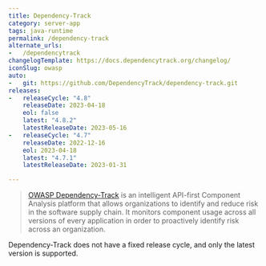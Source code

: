 ```yaml
---
title: Dependency-Track
category: server-app
tags: java-runtime
permalink: /dependency-track
alternate_urls:
-   /dependencytrack
changelogTemplate: https://docs.dependencytrack.org/changelog/
iconSlug: owasp
auto:
-   git: https://github.com/DependencyTrack/dependency-track.git
releases:
-   releaseCycle: "4.8"
    releaseDate: 2023-04-18
    eol: false
    latest: "4.8.2"
    latestReleaseDate: 2023-05-16
-   releaseCycle: "4.7"
    releaseDate: 2022-12-16
    eol: 2023-04-18
    latest: "4.7.1"
    latestReleaseDate: 2023-01-31

---
```


> [OWASP Dependency-Track](https://dependencytrack.org/) is an intelligent API-first Component Analysis platform
> that allows organizations to identify and reduce risk in the software supply chain.
> It monitors component usage across all versions of every application
> in order to proactively identify risk across an organization.

Dependency-Track does not have a fixed release cycle, and only the latest version is supported.
